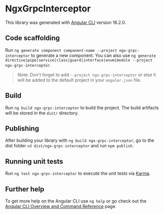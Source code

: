 # NgxGrpcInterceptor

This library was generated with [Angular CLI](https://github.com/angular/angular-cli) version 16.2.0.

## Code scaffolding

Run `ng generate component component-name --project ngx-grpc-interceptor` to generate a new component. You can also use `ng generate directive|pipe|service|class|guard|interface|enum|module --project ngx-grpc-interceptor`.
> Note: Don't forget to add `--project ngx-grpc-interceptor` or else it will be added to the default project in your `angular.json` file. 

## Build

Run `ng build ngx-grpc-interceptor` to build the project. The build artifacts will be stored in the `dist/` directory.

## Publishing

After building your library with `ng build ngx-grpc-interceptor`, go to the dist folder `cd dist/ngx-grpc-interceptor` and run `npm publish`.

## Running unit tests

Run `ng test ngx-grpc-interceptor` to execute the unit tests via [Karma](https://karma-runner.github.io).

## Further help

To get more help on the Angular CLI use `ng help` or go check out the [Angular CLI Overview and Command Reference](https://angular.io/cli) page.
